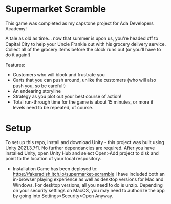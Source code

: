 # Supermarket Scramble
This game was completed as my capstone project for Ada Developers Academy!

A tale as old as time... now that summer is upon us, you're headed off to Capital City to help your Uncle Frankie out with his grocery delivery service. Collect all of the grocery items before the clock runs out (or you'll have to do it again!)

Features:

- Customers who will block and frustrate you
- Carts that you can push around, unlike the customers (who will also push you, so be careful!)
- An endearing storyline
- Strategy as you plot out your best course of action!
- Total run-through time for the game is about 15 minutes, or more if levels need to be repeated, of course.

# Setup
To set up this repo, install and download Unity - this project was built using Unity 2021.3.7f1. No further dependancies are required.
After you have installed Unity, open Unity Hub and select Open>Add project to disk and point to the location of your local respository.

* Installation
Game has been deployed to: https://fakeradish.itch.io/supermarket-scramble
I have included both an in-browser playing experience as well as desktop versions for Mac and Windows. For desktop versions, all you need to do is unzip. Depending on your security settings on MacOS, you may need to authorize the app by going into Settings>Security>Open Anyway.



